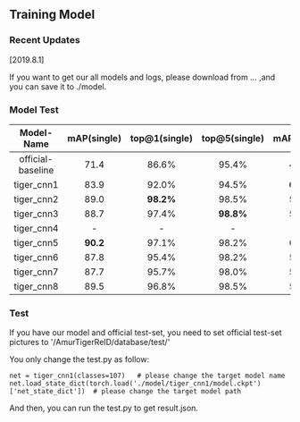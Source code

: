 ## Training Model

### Recent Updates
[2019.8.1]

If you want to get our all models and logs, please download from ... ,and you can save it to ./model.

### Model Test

| Model-Name| mAP(single) | top@1(single) | top@5(single) | mAP(cross) | top@1(cross) | top@5(cross) |
| :-------: | :---------: | :-----------: | :-----------: | :--------: | :----------: | :----------: |
| official-baseline  | 71.4        | 86.6%         | 95.4%         | 48.1       | 79.4%        | 93.7%        |
| tiger_cnn1         | 83.9        | 92.0%         | 94.5%         | **60.9**   | **94.8%**    | **96.5%**    |
| tiger_cnn2         | 89.0        | **98.2%**     | 98.5%         | 59.0       | 86.2%        | 95.4%        |
| tiger_cnn3         | 88.7        | 97.4%         | **98.8%**     | 57.4       | 86.8%        | 92.0%        |
| tiger_cnn4         |  -          |  -            |  -            |  -         |  -           |  -           |
| tiger_cnn5         | **90.2**    | 97.1%         | 98.2%         | 60.7       | 89.7%        | **96.5%**    |
| tiger_cnn6         | 87.8        | 95.4%         | 98.2%         | 58.4       | 89.7%        | 94.8%        |
| tiger_cnn7         | 87.7        | 95.7%         | 98.0%         | 58.0       | 88.5%        | 92.0%        |
| tiger_cnn8         | 89.5        | 96.8%         | 98.5%         | 58.8       | 87.4%        | 92.5%        |

### Test
If you have our model and official test-set, you need to set official test-set pictures to '/AmurTigerReID/database/test/'

You only change the test.py as follow:

```
net = tiger_cnn1(classes=107)   # please change the target model name
net.load_state_dict(torch.load('./model/tiger_cnn1/model.ckpt')['net_state_dict'])  # please change the target model path
```

And then, you can run the test.py to get result.json.